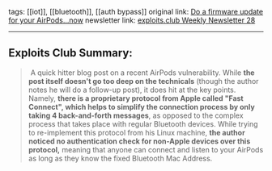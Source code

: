 tags: [[iot]], [[bluetooth]], [[auth bypass]]
original link:  [Do a firmware update for your AirPods...now](https://blogs.gnome.org/jdressler/2024/06/26/do-a-firmware-update-for-your-airpods-now/?ref=blog.exploits.club)
newsletter link: [exploits.club Weekly Newsletter 28](https://blog.exploits.club/exploits-club-weekly-newsletter-28/) 

---
## Exploits Club Summary:
>  A quick hitter blog post on a recent AirPods vulnerability. While **the post itself doesn't go too deep on the technicals** (though the author notes he will do a follow-up post), it does hit at the key points. Namely, **there is a proprietary protocol from Apple called "Fast Connect", which helps to simplify the connection process by only taking 4 back-and-forth messages**, as opposed to the complex process that takes place with regular Bluetooth devices. While trying to re-implement this protocol from his Linux machine, **the author noticed no authentication check for non-Apple devices over this protocol,** meaning that anyone can connect and listen to your AirPods as long as they know the fixed Bluetooth Mac Address.